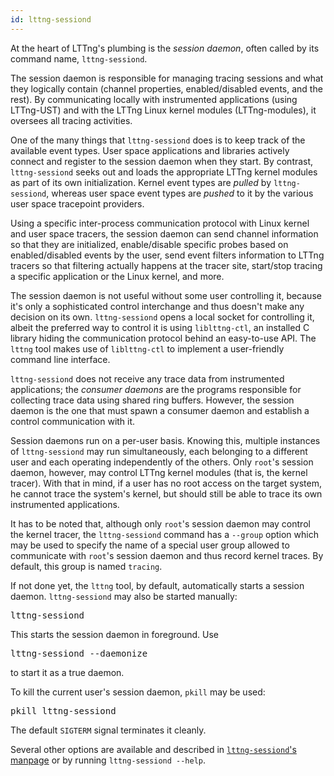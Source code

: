 ```yaml
---
id: lttng-sessiond
---
```


At the heart of LTTng's plumbing is the _session daemon_, often called
by its command name, `lttng-sessiond`.

The session daemon is responsible for managing tracing sessions and
what they logically contain (channel properties, enabled/disabled
events, and the rest). By communicating locally with instrumented
applications (using LTTng-UST) and with the LTTng Linux kernel modules
(LTTng-modules), it oversees all tracing activities.

One of the many things that `lttng-sessiond` does is to keep
track of the available event types. User space applications and
libraries actively connect and register to the session daemon when they
start. By contrast, `lttng-sessiond` seeks out and loads the appropriate
LTTng kernel modules as part of its own initialization. Kernel event
types are _pulled_ by `lttng-sessiond`, whereas user space event types
are _pushed_ to it by the various user space tracepoint providers.

Using a specific inter-process communication protocol with Linux kernel
and user space tracers, the session daemon can send channel information
so that they are initialized, enable/disable specific probes based on
enabled/disabled events by the user, send event filters information to
LTTng tracers so that filtering actually happens at the tracer site,
start/stop tracing a specific application or the Linux kernel, and more.

The session daemon is not useful without some user controlling it,
because it's only a sophisticated control interchange and thus
doesn't make any decision on its own. `lttng-sessiond` opens a local
socket for controlling it, albeit the preferred way to control it is
using `liblttng-ctl`, an installed C library hiding the communication
protocol behind an easy-to-use API. The `lttng` tool makes use of
`liblttng-ctl` to implement a user-friendly command line interface.

`lttng-sessiond` does not receive any trace data from instrumented
applications; the _consumer daemons_ are the programs responsible for
collecting trace data using shared ring buffers. However, the session
daemon is the one that must spawn a consumer daemon and establish
a control communication with it.

Session daemons run on a per-user basis. Knowing this, multiple
instances of `lttng-sessiond` may run simultaneously, each belonging
to a different user and each operating independently of the others.
Only `root`'s session daemon, however, may control LTTng kernel modules
(that is, the kernel tracer). With that in mind, if a user has no root
access on the target system, he cannot trace the system's kernel, but
should still be able to trace its own instrumented applications.

It has to be noted that, although only `root`'s session daemon may
control the kernel tracer, the `lttng-sessiond` command has a `--group`
option which may be used to specify the name of a special user group
allowed to communicate with `root`'s session daemon and thus record
kernel traces. By default, this group is named `tracing`.

If not done yet, the `lttng` tool, by default, automatically starts a
session daemon. `lttng-sessiond` may also be started manually:

<pre class="term">
lttng-sessiond
</pre>

This starts the session daemon in foreground. Use

<pre class="term">
lttng-sessiond --daemonize
</pre>

to start it as a true daemon.

To kill the current user's session daemon, `pkill` may be used:

<pre class="term">
pkill lttng-sessiond
</pre>

The default `SIGTERM` signal terminates it cleanly.

Several other options are available and described in
<a href="/man/8/lttng-sessiond" class="ext"><code>lttng-sessiond</code>'s manpage</a>
or by running `lttng-sessiond --help`.
